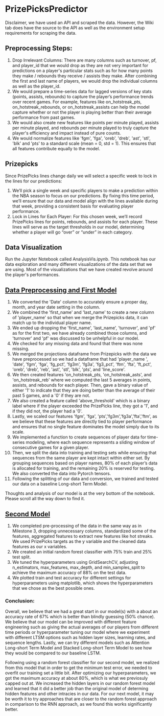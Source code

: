 # PrizePicksPredictor

Disclaimer, we have used an API and scraped the data. However, the Wiki tab does have the source to the API as well as the environment setup requirements for scraping the data.

## Preprocessing Steps:

1. Drop Irrelevant Columns: There are many columns such as turnover, pf, and player_id that we would drop as they are not very important for predictions on a player's particular stats such as for how many points they make / rebounds they receive / assists they make. After combining the first and last name of players, we would drop the individual columns as well as the player_id.
2. We would prepare a time-series data for lagged versions of key stats (points, assists, rebounds) to capture the player’s performance trends over recent games. For example, features like on_hotstreak_pts, on_hotstreak_rebounds, or on_hotstreak_assists can help the model capture whether or not the player is playing better than their average performance from past games.
3. We would also create new features like points per minute played, assists per minute played, and rebounds per minute played to truly capture the player's efficiency and impact instead of pure counts.
4. We would normalize features like 'fgm', 'fga', 'oreb', 'dreb', 'ast', 'stl', 'blk' and 'pts' to a standard scale (mean = 0, std = 1). This ensures that all features contribute equally to the model.

## Prizepicks
Since PrizePicks lines change daily we will select a specific week to lock in the lines for our predictions:

1. We’ll pick a single week and specific players to make a prediction within the NBA season to focus on our predictions. By fixing this time period, we’ll ensure that our data and model align with the lines available during that week, providing a consistent basis for evaluating player performance.
3. Lock in Lines for Each Player: For this chosen week, we’ll record PrizePicks lines for points, rebounds, and assists for each player. These lines will serve as the target thresholds in our model, determining whether a player will go “over” or “under” in each category.

## Data Visualization
Run the Jupyter Notebook called AnalysisVis.ipynb. This notebook has our data exploration and many different visualizations of the data set that we are using. Most of the visualizations that we have created revolve around the player's performances.

## [Data Preprocessing and First Model](https://github.com/D2jc/PrizePicksPredictor/blob/main/Preprocessing/Data%20Processing%20and%20First%20Model.ipynb)
1. We converted the 'Date' column to accurately ensure a proper day, month, and year date setting in the column.
2. We combined the 'first_name' and 'last_name' to create a new column of 'player_name' so that when we merge the Prizepicks data, it can match up to the individual player name.
3. We ended up dropping the 'first_name', 'last_name', 'turnover', and 'pf' as for the first two, we have already combined those columns, and 'turnover' and 'pf' was discussed to be unhelpful in our model.
4. We checked for any missing data and found that there was none missing.
5. We merged the projections dataframe from Prizepicks with the data we have preprocessed so we had a dataframe that had 'player_name ', 'date', 'fgm', 'fga', 'fg_pct', 'fg3m', 'fg3a', 'fg3_pct', 'ftm', 'fta', 'ft_pct', 'oreb', 'dreb', 'reb', 'ast', 'stl', 'blk', 'pts', and 'line_score'.
6. We then created features 'on_hotstreak_pts, 'on_hotstreak_asts', and 'on_hotstreak_reb' where we computed the last 5 averages in points, assists, and rebounds for each player. Then, gave a binary value of either '1' to indicate that they are doing better than the average of their past 5 games, and a '0' if they are not.
7. We also created a feature called 'above_threshold' which is a binary label where if the player exceeded the PrizePicks line, they got a '1', and if they did not, the player had a '0'.
8. Lastly, we scaled our features 'fgm', 'fga', 'pts','fg3m','fg3a','fta','ftm', as we believe that these features are directly tied to player performance and ensures that no single feature dominates the model simply due to its scale.
9. We implemented a function to create sequences of player data for time-series modeling, where each sequence represents a sliding window of consecutive games for a given player.
10. Then, we split the data into training and testing sets while ensuring that sequences from the same player are kept intact within either set. By grouping sequences based on player names, 80% of each player’s data is allocated for training, and the remaining 20% is reserved for testing. We also converted the data into Pytorch tensors.
11. Following the splitting of our data and conversion, we trained and tested our data on a baseline Long-short Term Model.

Thoughts and analysis of our model is at the very bottom of the notebook. Please scroll all the way down to find it.

## [Second Model]()

1. We completed pre-processing of the data in the same way as in Milestone 3, dropping unnecessary columns, standardized some of the features, aggregated features to extract new features like hot streaks. We used PrizePicks targets as the y variable and the cleaned data features as our x variables.
2. We created an initial random forest classifier with 75% train and 25% test split.
3. We tuned the hyperparameters using GridSearchCV, adjusting n_estimators, max_features, max_depth, and min_samples_split to achieve the maximum accuracy of 88% on the test data.
4. We plotted train and test accuracy for different settings for hyperparameters using matplotlib, which shows the hyperparameters that we chose as the best possible ones.

### Conclusion:
Overall, we believe that we had a great start in our model(s) with a about an accuracy rate of 67% which is better than blindly guessing (50% chance). We believe that our model can be improved with different feature engineering such as giving the actual averages of our players from different time periods or hyperparameter tuning our model where we experiment with different LTSM options such as hidden layer sizes, learning rates, and sequence lengths. Lastly, we can try different models such as Attention Long-short Term Model and Stacked Long-short Term Model to see how they would be compared to our baseline LSTM.

Following using a random forest classifier for our second model, we realized from this model that in order to get the minimum test error, we needed to overfit our training set a little bit. After optimizing our hyperparameters, we got the maximum accuracy at about 80%, which is what we previosuly capped out at. We increased the hidden layers in our random forest model and learned that it did a better job than the original model of determing hidden features and other intracies in our data. For our next model, it may be worth it to try approaches that are closer to the random forest approach in comparison to the RNN approach, as we found this works significantly better.